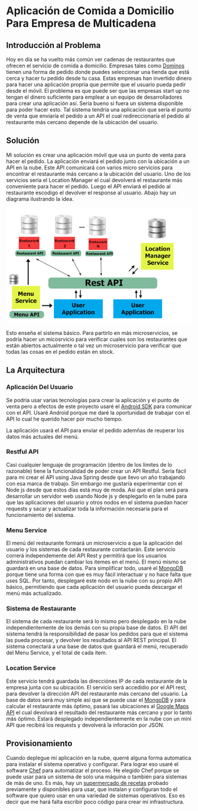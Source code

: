 # Aplicación de Comida a Domicilio Para Empresa de Multicadena

## Introducción al Problema

Hoy en día se ha vuelto más común ver cadenas de restaurantes que ofrecen el servicio de comida a domicilio. Empresas tales como [Dominos](http://www.dominospizza.es) tienen una forma de pedido donde puedes seleccionar una tienda que está cerca y hacer tu pedido desde tu casa. Estas empresas han invertido dinero para hacer una aplicación propria que permite que el usuario pueda pedir desde el móvil. El problema es que puede ser que las empresas start up no tengan el dinero suficiente para emplear a un equipo de desarrolladores para crear una aplicación así. Sería bueno si fuera un sistema disponible para poder hacer esto. Tal sistema tendría una aplicación que sería el punto de venta que enviaría el pedido a un API el cual redireccionaría el pedido al restaurante más cercano depende de la ubicación del usuario.

## Solución
Mi solución es crear una aplicación móvil que usa un punto de venta para hacer el pedido. La aplicación enviará el pedido junto con la ubicación a un API en la nube. Este API comunicará con varios micro servicios para encontrar el restaurante más cercano a la ubicación del usuario. Uno de los servicios sería el Location Manager el cual devolverá el restaurante más conveniente para hacer el pedido. Luego el API enviará el pedido al restaurante escodigo el devolver el response al usuario. Abajo hay un diagrama ilustrando la idea.


![diagrama](diagram.jpg)

Esto enseña el sistema básico. Para partirlo en más microservicios, se podría hacer un micosrvicio para verificar cuales son los restaurantes que están abiertos actualmente o tal vez un microservicio para verificar que todas las cosas en el pedido están en stock.


## La Arquitectura

### Aplicación Del Usuario
Se podría usar varias tecnologías para crear la aplicación y el punto de venta pero a efectos de este proyecto usaré el [Android SDK](https://developer.android.com/studio/index.html?hl=es-419) para comunicar con el API. Usaré Android porque me daré la oportunidad de trabajar con el API lo cual he querido hacer por mucho tiempo.

La aplicación usará el API para enviar el pedido ademñas de reuperar los datos más actuales del menú.

### Restful API
Casi cualquier lenguaje de programación (dentro de los límites de lo razonable) tiene la funcionalidad de poder crear un API Restful. Sería fácil para mi crear el API using Java Spring desde que llevo un año trabajando con esa marca de trabajo. Sin embargo me gustaría experimentar con el Node js desde que estos días está muy de moda. Así que el plan será para desarrollar un servidor web usando Node js y desplegarlo en la nube para que las aplicaciones del usuario y otros nodos en el sistema puedan hacer requests y sacar y actualizar toda la información necesaria para el funcionamiento del sistema.

### Menu Service
El menú del restaurante formará un microservicio a que la aplicación del usuario y los sistemas de cada restaurante contactarán. Este servicio correrá independemente del API Rest y permitirá que los usuarios administrativos puedan cambiar los itemes en el menú. El menú mismo se guardará en una base de datos. Para simplificar todo, usaré el [MongoDB](https://www.mongodb.com/) porque tiene una forma con que es muy fácil interactuar y no hace falta que uses SQL. Por tanto, desplegaré este nodo en la nube con su propio API básico, permitiendo que cada aplicación del usuario pueda descargar el menú más actualizado.

### Sistema de Restaurante
El sistema de cada restaurante será lo mismo pero desplegado en la nube independientemente de los demás con su propia base de datos. El API del sistema tendrá la responsibilidad de pasar los pedidos para que el sistema las pueda procesar, y devolver los resultados al API REST principal. El sistema conectará a una base de datos que guardará el menú, recuperado del Menu Service, y el total de cada item.

### Location Service
Este servicio tendrá guardada las direcciónes IP de cada restaurante de la empresa junta con su ubicación. El servicio será accedidio por el API rest, para devolver la dirección API del restaurante más cercano del usuario. La base de datos será muy simple así que se puede usar el [MongoDB](https://www.mongodb.com/) y para calcular el restaurante más óptimo, pasará las ubicaciones al [Google Maps API](https://developers.google.com/maps/?hl=es-419) el cual devolvará el resultado del restaurante más cercano y por lo tanto más óptimo. Estará desplegado independientemente en la nube con un mini API que recibirá los requests y devolverá la inforación por JSON.  

## Provisionamiento
Cuando deplegue mi aplicación en la nube, querré alguna forma automatica para instalar el sistema operativo y configurar. Para lograr eso usaré el software [Chef](https://www.chef.io/) para automatizar el proceso. He elegido Chef porque se puede usar para un sistema de solo una máquina o también para sistemas de más de uno. Es más, hay un [supermercado de recetas](https://supermarket.chef.io/) probado previamente y disponibles para usar, que instalan y configuran todo el software que quiero usar en una variedad de sistemas operativos. Eso es decir que me hará falta escribir poco código para crear mi infrastructura.